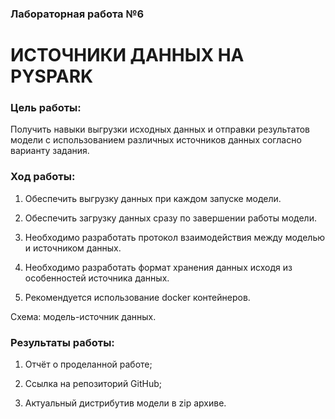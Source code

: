 ### Лабораторная работа №6

# ИСТОЧНИКИ ДАННЫХ НА PYSPARK

### Цель работы:

Получить навыки выгрузки исходных данных и отправки результатов модели с использованием различных источников данных согласно варианту задания.

### Ход работы:

1. Обеспечить выгрузку данных при каждом запуске модели.

2. Обеспечить загрузку данных сразу по завершении работы модели.

3. Необходимо разработать протокол взаимодействия между моделью и источником данных.

4. Необходимо разработать формат хранения данных исходя из особенностей источника данных.

5. Рекомендуется использование docker контейнеров.

Схема: модель-источник данных.

### Результаты работы:

1. Отчёт о проделанной работе;

2. Ссылка на репозиторий GitHub;

3. Актуальный дистрибутив модели в zip архиве.